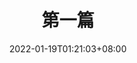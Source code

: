 ---
title: "第一篇"
description: 
date: 2022-01-19T01:21:03+08:00
image: 
math: 
license: 
hidden: false
comments: true

---